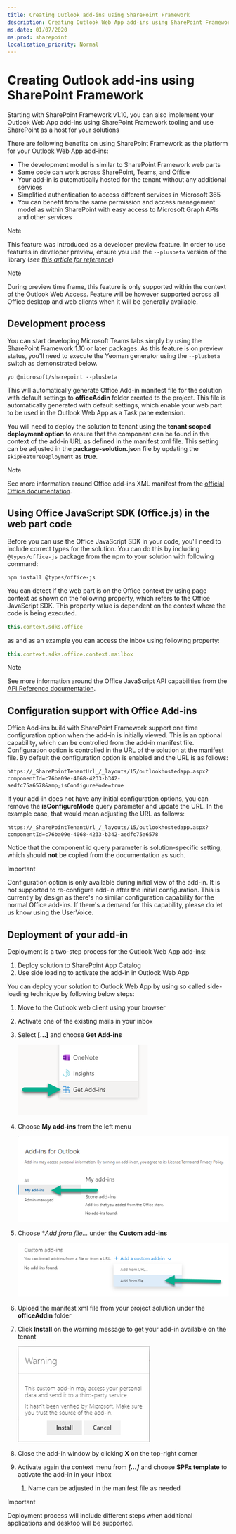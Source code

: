 ```yaml
---
title: Creating Outlook add-ins using SharePoint Framework
description: Creating Outlook Web App add-ins using SharePoint Framework
ms.date: 01/07/2020
ms.prod: sharepoint
localization_priority: Normal
---
```


# Creating Outlook add-ins using SharePoint Framework

Starting with SharePoint Framework v1.10, you can also implement your Outlook Web App add-ins using SharePoint Framework tooling and use SharePoint as a host for your solutions

There are following benefits on using SharePoint Framework as the platform for your Outlook Web App add-ins:

- The development model is similar to SharePoint Framework web parts
- Same code can work across SharePoint, Teams, and Office
- Your add-in is automatically hosted for the tenant without any additional services
- Simplified authentication to access different services in Microsoft 365
- You can benefit from the same permission and access management model as within SharePoint with easy access to Microsoft Graph APIs and other services

> [!NOTE]
> This feature was introduced as a developer preview feature. In order to use features in developer preview, ensure you use the `--plusbeta` version of the library (*see [this article for reference](https://docs.microsoft.com/sharepoint/dev/spfx/try-preview-capabilities)*)

> [!NOTE]
> During preview time frame, this feature is only supported within the context of the Outlook Web Access. Feature will be however supported across all Office desktop and web clients when it will be generally available.

## Development process

You can start developing Microsoft Teams tabs simply by using the SharePoint Framework 1.10 or later packages. As this feature is on preview status, you'll need to execute the Yeoman generator using the `--plusbeta` switch as demonstrated below.

```shell
yo @microsoft/sharepoint --plusbeta
```

This will automatically generate Office Add-in manifest file for the solution with default settings to **officeAddin** folder created to the project. This file is automatically generated with default settings, which enable your web part to be used in the Outlook Web App as a Task pane extension.

You will need to deploy the solution to tenant using the **tenant scoped deployment option** to ensure that the component can be found in the context of the add-in URL as defined in the manifest xml file. This setting can be adjusted in the **package-solution.json** file by updating the `skipFeatureDeployment` as **true**.

> [!NOTE]
> See more information around Office add-ins XML manifest from the [official Office documentation](https://docs.microsoft.com/office/dev/add-ins/develop/add-in-manifests).

## Using Office JavaScript SDK (Office.js) in the web part code

Before you can use the Office JavaScript SDK in your code, you'll need to include correct types for the solution. You can do this by including `@types/office-js` package from the npm to your solution with following command:

```shell
npm install @types/office-js
```

You can detect if the web part is on the Office context by using page context as shown on the following property, which refers to the Office JavaScript SDK. This property value is dependent on the context where the code is being executed.

```js
this.context.sdks.office
```

as and as an example you can access the inbox using following property:

```js
this.context.sdks.office.context.mailbox
```

> [!NOTE]
> See more information around the Office JavaScript API capabilities from the [API Reference documentation](https://docs.microsoft.com/office/dev/add-ins/reference/javascript-api-for-office).


## Configuration support with Office Add-ins

Office Add-ins build with SharePoint Framework support one time configuration option when the add-in is initially viewed. This is an optional capability, which can be controlled from the add-in manifest file. Configuration option is controlled in the URL of the solution at the manifest file. By default the configuration option is enabled and the URL is as follows:

```shell
https://_SharePointTenantUrl_/_layouts/15/outlookhostedapp.aspx?componentId=c76ba09e-4068-4233-b342-aedfc75a6578&amp;isConfigureMode=true
```

If your add-in does not have any initial configuration options, you can remove the **isConfigureMode** query parameter and update the URL. In the example case, that would mean adjusting the URL as follows:

```shell
https://_SharePointTenantUrl_/_layouts/15/outlookhostedapp.aspx?componentId=c76ba09e-4068-4233-b342-aedfc75a6578
```

Notice that the component id query parameter is solution-specific setting, which should **not** be copied from the documentation as such.

> [!IMPORTANT]
> Configuration option is only available during initial view of the add-in. It is not supported to re-configure add-in after the initial configuration. This is currently by design as there's no similar configuration capability for the normal Office add-ins. If there's a demand for this capability, please do let us know using the UserVoice.

## Deployment of your add-in

Deployment is a two-step process for the Outlook Web App add-ins:

1. Deploy solution to SharePoint App Catalog
1. Use side loading to activate the add-in in Outlook Web App

You can deploy your solution to Outlook Web App by using so called side-loading technique by following below steps:

1. Move to the Outlook web client using your browser
1. Activate one of the existing mails in your inbox
1. Select **[...]** and choose **Get Add-ins**

   ![Get add-ins context menu](../images/add-in-get-add-ins-context-menu.png)

1. Choose **My add-ins** from the left menu

    ![My add-ins left menu](../images/add-in-my-addins-menu.png)

1. Choose **Add from file...* under the **Custom add-ins**

    ![Add from file](../images/add-in-add-from-file.png)

1. Upload the manifest xml file from your project solution under the **officeAddin** folder
1. Click **Install** on the warning message to get your add-in available on the tenant

    ![Warning - Install](../images/add-in-install-warning.png)

1. Close the add-in window by clicking **X** on the top-right corner
1. Activate again the context menu from ***[...]*** and choose **SPFx template** to activate the add-in in your inbox
   1. Name can be adjusted in the manifest file as needed

> [!IMPORTANT]
> Deployment process will include different steps when additional applications and desktop will be supported.